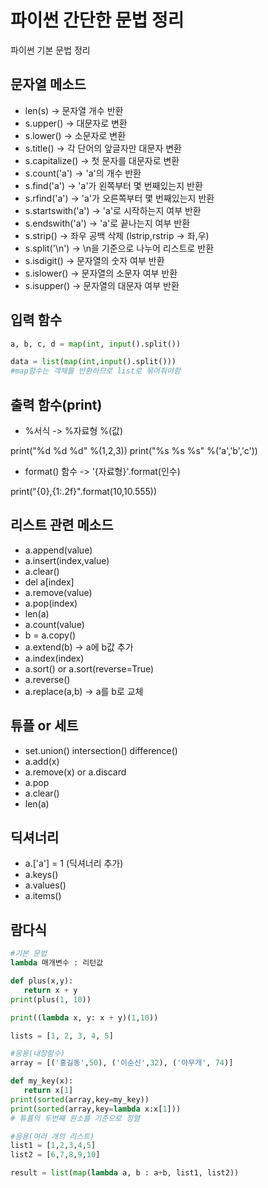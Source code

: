 # 파이썬 간단한 문법 정리

파이썬 기본 문법 정리

## 문자열 메소드

- len(s) -> 문자열 개수 반환
- s.upper() -> 대문자로 변환
- s.lower() -> 소문자로 변환
- s.title() -> 각 단어의 앞글자만 대문자 변환
- s.capitalize() -> 첫 문자를 대문자로 변환
- s.count('a') -> 'a'의 개수 반환
- s.find('a') -> 'a'가 왼쪽부터 몇 번째있는지 반환
- s.rfind('a') -> 'a'가 오른쪽부터 몇 번째있는지 반환
- s.startswith('a') -> 'a'로 시작하는지 여부 반환
- s.endswith('a') -> 'a'로 끝나는지 여부 반환
- s.strip() -> 좌우 공백 삭제 (lstrip,rstrip -> 좌,우)
- s.split('\n') -> \n을 기준으로 나누어 리스트로 반환
- s.isdigit() -> 문자열의 숫자 여부 반환
- s.islower() -> 문자열의 소문자 여부 반환
- s.isupper() -> 문자열의 대문자 여부 반환

## 입력 함수

```py
a, b, c, d = map(int, input().split())

data = list(map(int,input().split()))
#map함수는 객체를 반환하므로 list로 묶어줘야함
```

## 출력 함수(print)

- %서식 -> %자료형 %(값)

print("%d %d %d" %(1,2,3)) print("%s %s %s" %('a','b','c'))

- format() 함수 -> '{자료형}'.format(인수)

print("{0},{1:.2f}".format(10,10.555))

## 리스트 관련 메소드

- a.append(value)
- a.insert(index,value)
- a.clear()
- del a[index]
- a.remove(value)
- a.pop(index)
- len(a)
- a.count(value)
- b = a.copy()
- a.extend(b) -> a에 b값 추가
- a.index(index)
- a.sort() or a.sort(reverse=True)
- a.reverse()
- a.replace(a,b) -> a를 b로 교체

## 튜플 or 세트

- set.union() intersection() difference()
- a.add(x)
- a.remove(x) or a.discard
- a.pop
- a.clear()
- len(a)

## 딕셔너리

- a.['a'] = 1 (딕셔너리 추가)
- a.keys()
- a.values()
- a.items()

## 람다식

```py
#기본 문법
lambda 매개변수 : 리턴값

def plus(x,y):
   return x + y
print(plus(1, 10))

print((lambda x, y: x + y)(1,10))

lists = [1, 2, 3, 4, 5]
```

```py
#응용(내장함수)
array = [('홍길동',50), ('이순신',32), ('아무개', 74)]

def my_key(x):
   return x[1]
print(sorted(array,key=my_key))
print(sorted(array,key=lambda x:x[1]))
# 튜플의 두번째 원소를 기준으로 정렬
```

```py
#응용(여러 개의 리스트)
list1 = [1,2,3,4,5]
list2 = [6,7,8,9,10]

result = list(map(lambda a, b : a+b, list1, list2))
```
